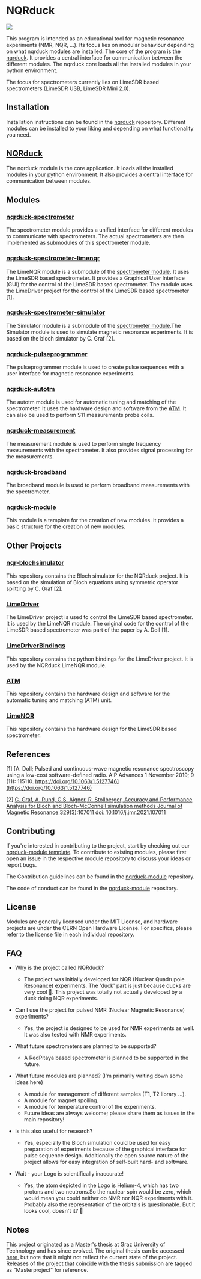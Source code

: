  # NQRduck
 
![](https://github.com/nqrduck/.github/blob/main/profile/images/Logo_full.png)
 
This program is intended as an educational tool for magnetic resonance experiments (NMR, NQR, ...). Its focus lies on modular behaviour depending on what nqrduck modules are installed. The core of the program is the [nqrduck](https://github.com/nqrduck/nqrduck). It provides a central interface for communication between the different modules. The nqrduck core loads all the installed modules in your python environment.

The focus for spectrometers currently lies on LimeSDR based spectrometers (LimeSDR USB, LimeSDR Mini 2.0).

## Installation 
Installation instructions can be found in the [nqrduck](https://github.com/nqrduck/nqrduck) repository. Different modules can be installed to your liking and depending on what functionality you need. 

## [NQRduck](https://github.com/nqrduck/nqrduck)
The nqrduck module is the core application. It loads all the installed modules in your python environment. It also provides a central interface for communication between modules. 

## Modules

### [nqrduck-spectrometer](https://github.com/nqrduck/nqrduck-spectrometer)
The spectrometer module provides a unified interface for different modules to communicate with spectrometers. The actual spectrometers are then implemented as submodules of this spectrometer module.

### [nqrduck-spectrometer-limenqr](https://github.com/nqrduck/nqrduck-spectrometer-limenqr)
The  LimeNQR module is a submodule of the [spectrometer module](https://github.com/nqrduck/nqrduck-spectrometer). It uses the LimeSDR based spectrometer. It provides a Graphical User Interface (GUI) for the control of the LimeSDR based spectrometer. The module uses the LimeDriver project for the control of the LimeSDR based spectrometer [1]. 

### [nqrduck-spectrometer-simulator](https://github.com/nqrduck/nqrduck-spectrometer-simulator)
The Simulator module is a submodule of the [spectrometer module](https://github.com/nqrduck/nqrduck-spectrometer).The Simulator module is used to simulate magnetic resonance experiments. It is based on the bloch simulator by C. Graf [2].

### [nqrduck-pulseprogrammer](https://github.com/nqrduck/nqrduck-pulseprogrammer)
The pulseprogrammer module is used to create pulse sequences with a user interface for magnetic resonance  experiments.


### [nqrduck-autotm](https://github.com/nqrduck/nqrduck-autotm)
The autotm module is used for automatic tuning and matching of the spectrometer. It  uses the hardware design and software from the [ATM](https://github.com/nqrduck/ATM). It can also be used to perform S11 measurements probe coils.

### [nqrduck-measurement](https://github.com/nqrduck/nqrduck-measurement)
The measurement module is used to perform single frequency measurements with the spectrometer. It also provides signal processing for the measurements.

### [nqrduck-broadband](https://github.com/nqrduck/nqrduck-bradband)
The broadband module is used to perform broadband measurements with the spectrometer.

### [nqrduck-module](https://github.com/nqrduck/nqrduck-module)
This module is a template for the creation of new modules. It provides a basic structure for the creation of new modules.


## Other Projects

### [nqr-blochsimulator](https://github.com/nqrduck/nqr-blochsimulator)
This repository contains the Bloch simulator for the NQRduck project. It is based on the simulation of Bloch equations using symmetric operator splitting by C. Graf [2].

### [LimeDriver](https://github.com/nqrduck/limedriver)
The LimeDriver project is used to control the LimeSDR based spectrometer. It is used by the LimeNQR module. The original code for the control of the LimeSDR based spectrometer was part of the paper by A. Doll [1].


### [LimeDriverBindings](https://github.com/nqrduck/LimeDriverBindings)
This repository contains the python bindings for the LimeDriver project. It is used by the NQRduck LimeNQR module.


### [ATM](https://github.com/nqrduck/ATM)
This repository contains the hardware design and software for the automatic tuning and matching (ATM) unit. 


### [LimeNQR](https:github.com/nqrduck/LimenNQR)
This repository contains the hardware design for the LimeSDR based spectrometer. 


## References
[1] [A. Doll; Pulsed and continuous-wave magnetic resonance spectroscopy using a low-cost software-defined radio. AIP Advances 1 November 2019; 9 (11): 115110. https://doi.org/10.1063/1.5127746](https://doi.org/10.1063/1.5127746)

[2] [C. Graf, A. Rund, C.S. Aigner, R. Stollberger, Accuracy and Performance Analysis for Bloch and Bloch-McConnell simulation methods Journal of Magnetic Resonance 329(3):107011 doi: 10.1016/j.jmr.2021.107011](https://doi.org/10.1016/j.jmr.2021.107011)

## Contributing
If you're interested in contributing to the project, start by checking out our [nqrduck-module template](https://github.com/nqrduck/nqrduck-module). To contribute to existing modules, please first open an issue in the respective module repository to discuss your ideas or report bugs.

The Contribution guidelines can be found in the [nqrduck-module](https://github.com/nqrduck/nqrduck-module/CONTRIBUTING.md) repository.

The  code of conduct can be found in the [nqrduck-module](https://github.com/nqrduck/nqrduck-module/CODE_OF_CONDUCT.md) repository.

## License
Modules are generally licensed under the MIT License, and hardware projects are under the CERN Open Hardware License. For specifics, please refer to the license file in each individual repository.

## FAQ
- Why is the project called NQRduck?
  - The project was initially developed for NQR (Nuclear Quadrupole Resonance) experiments. The 'duck' part is just because ducks are very cool 🦆. This project was totally not actually developed by a duck doing NQR experiments.

- Can I use the project for pulsed NMR (Nuclear Magnetic Resonance) experiments?
  - Yes, the project is designed to be used for NMR experiments as well. It was also tested with NMR experiments. 

- What future spectrometers are planned to be supported?
  - A RedPitaya based  spectrometer is planned to be supported in the future.

- What future modules are planned? (I'm primarily writing down some ideas here)
    - A module for management of different samples (T1, T2 library ...). 
    - A module for magnet spoiling.
    - A module for temperature control of the experiments.
    - Future ideas are always welcome; please share them as issues in the main repository!

- Is this also useful for research?
  - Yes, especially the Bloch simulation could be used for easy preparation of experiments because of the graphical interface for pulse sequence design. Additionally the open source nature of the project allows for easy integration of self-built hard- and software.

- Wait - your Logo is  scientifically inaccurate!
  - Yes, the atom depicted in the Logo is Helium-4, which has two protons and two neutrons.So the nuclear spin would be zero, which would mean you could neither do NMR nor NQR experiments with it. Probably also the representation of the orbitals is questionable. But it looks cool, doesn't it? 🦆

## Notes
This project originated as a Master's thesis at Graz University of Technology and has since evolved. The original thesis can be accessed [here](https://github.com/nqrduck/Thesis), but note that it might not reflect the current state of the project. Releases of the project that coincide with the thesis submission are tagged as "Masterproject" for reference.

<!--

**Here are some ideas to get you started:**

🙋‍♀️ A short introduction - what is your organization all about?
🌈 Contribution guidelines - how can the community get involved?
👩‍💻 Useful resources - where can the community find your docs? Is there anything else the community should know?
🍿 Fun facts - what does your team eat for breakfast?
🧙 Remember, you can do mighty things with the power of [Markdown](https://docs.github.com/github/writing-on-github/getting-started-with-writing-and-formatting-on-github/basic-writing-and-formatting-syntax)
--> 
